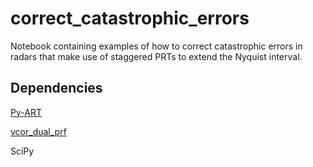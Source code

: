 # correct_catastrophic_errors
Notebook containing examples of how to correct catastrophic errors in radars that make use of staggered PRTs to extend the Nyquist interval.

## Dependencies

[Py-ART](https://github.com/ARM-DOE/pyart)

[vcor_dual_prf](https://github.com/meteocat/vcor_dual_prf)

SciPy
